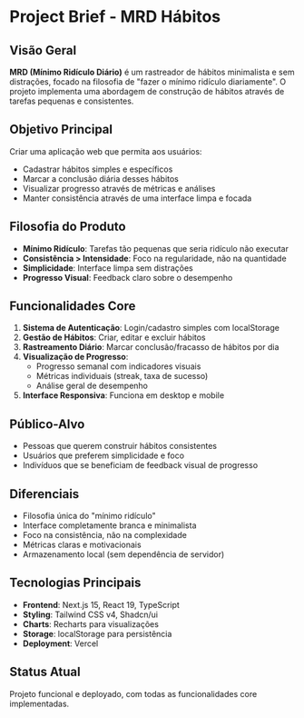 # Project Brief - MRD Hábitos

## Visão Geral
**MRD (Mínimo Ridículo Diário)** é um rastreador de hábitos minimalista e sem distrações, focado na filosofia de "fazer o mínimo ridículo diariamente". O projeto implementa uma abordagem de construção de hábitos através de tarefas pequenas e consistentes.

## Objetivo Principal
Criar uma aplicação web que permita aos usuários:
- Cadastrar hábitos simples e específicos
- Marcar a conclusão diária desses hábitos
- Visualizar progresso através de métricas e análises
- Manter consistência através de uma interface limpa e focada

## Filosofia do Produto
- **Mínimo Ridículo**: Tarefas tão pequenas que seria ridículo não executar
- **Consistência > Intensidade**: Foco na regularidade, não na quantidade
- **Simplicidade**: Interface limpa sem distrações
- **Progresso Visual**: Feedback claro sobre o desempenho

## Funcionalidades Core
1. **Sistema de Autenticação**: Login/cadastro simples com localStorage
2. **Gestão de Hábitos**: Criar, editar e excluir hábitos
3. **Rastreamento Diário**: Marcar conclusão/fracasso de hábitos por dia
4. **Visualização de Progresso**: 
   - Progresso semanal com indicadores visuais
   - Métricas individuais (streak, taxa de sucesso)
   - Análise geral de desempenho
5. **Interface Responsiva**: Funciona em desktop e mobile

## Público-Alvo
- Pessoas que querem construir hábitos consistentes
- Usuários que preferem simplicidade e foco
- Indivíduos que se beneficiam de feedback visual de progresso

## Diferenciais
- Filosofia única do "mínimo ridículo"
- Interface completamente branca e minimalista
- Foco na consistência, não na complexidade
- Métricas claras e motivacionais
- Armazenamento local (sem dependência de servidor)

## Tecnologias Principais
- **Frontend**: Next.js 15, React 19, TypeScript
- **Styling**: Tailwind CSS v4, Shadcn/ui
- **Charts**: Recharts para visualizações
- **Storage**: localStorage para persistência
- **Deployment**: Vercel

## Status Atual
Projeto funcional e deployado, com todas as funcionalidades core implementadas.
